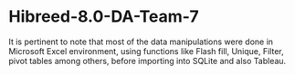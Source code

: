 # Hibreed-8.0-DA-Team-7
It is pertinent to note that most of the data manipulations were done in Microsoft Excel environment, using functions like Flash fill, Unique, Filter, pivot tables among others, before importing into SQLite and also Tableau.
